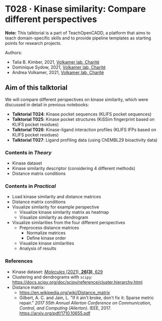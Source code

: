# T028 · Kinase similarity: Compare different perspectives

**Note:** This talktorial is a part of TeachOpenCADD, a platform that aims to teach domain-specific skills and to provide pipeline templates as starting points for research projects.

Authors:

- Talia B. Kimber, 2021, [Volkamer lab, Charité](https://volkamerlab.org/)
- Dominique Sydow, 2021, [Volkamer lab, Charité](https://volkamerlab.org/)
- Andrea Volkamer, 2021, [Volkamer lab, Charité](https://volkamerlab.org/)


## Aim of this talktorial

We will compare different perspectives on kinase similarity, which were discussed in detail in previous notebooks:

* **Talktorial T024**: Kinase pocket sequences (KLIFS pocket sequences)
* **Talktorial T025**: Kinase pocket structures (KiSSim fingerprint based on KLIFS pocket residues)
* **Talktorial T026**: Kinase-ligand interaction profiles (KLIFS IFPs based on KLIFS pocket residues)
* **Talktorial T027**: Ligand profiling data (using ChEMBL29 bioactivity data)


### Contents in *Theory*

* Kinase dataset
* Kinase similarity descriptor (considering 4 different methods)
* Distance matrix conditions


### Contents in *Practical*

* Load kinase similarity and distance matrices
* Distance matrix conditions
* Visualize similarity for example perspective
  * Visualize kinase similarity matrix as heatmap
  * Visualize similarity as dendrogram
* Visualize similarities from the four different perspectives
  * Preprocess distance matrices
    * Normalize matrices
    * Define kinase order
  * Visualize kinase similarities
  * Analysis of results


### References

* Kinase dataset: [<i>Molecules</i> (2021), <b>26(3)</b>, 629](https://www.mdpi.com/1420-3049/26/3/629) 
* Clustering and dendrograms with `scipy`: https://docs.scipy.org/doc/scipy/reference/cluster.hierarchy.html
* Distance matrix:
    * https://en.wikipedia.org/wiki/Distance_matrix
    * Gilbert, A. C. and Jain, L. "If it ain't broke, don't fix it: Sparse metric repair." _2017 55th Annual Allerton Conference on Communication, Control, and Computing (Allerton)_. IEEE, 2017. https://arxiv.org/pdf/1710.10655.pdf
